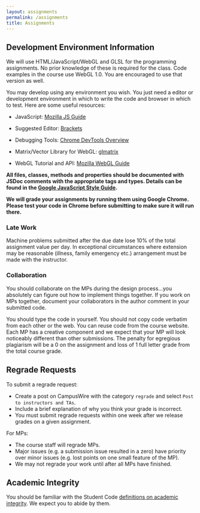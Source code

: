 ```yaml
---
layout: assignments
permalink: /assignments
title: Assignments
---
```


## Development Environment Information ##

We will use HTML/JavaScript/WebGL and GLSL for the programming assignments. No prior knowledge of these is required for the class.
Code examples in the course use WebGL 1.0. You are encouraged to use that version as well.

You may develop using any environment you wish. You just need a editor or development environment in which to write the code and browser in which to test. Here are some useful resources:

+ JavaScript: [Mozilla JS Guide](https://developer.mozilla.org/en-US/docs/Web/JavaScript)
 
+ Suggested Editor: [Brackets](http://brackets.io/)
 
+ Debugging Tools: [Chrome DevTools Overview](https://developers.google.com/web/tools/chrome-devtools/)
 
+ Matrix/Vector Library for WebGL: [glmatrix](http://glmatrix.net/)
 
+ WebGL Tutorial and API: [Mozilla WebGL Guide](https://developer.mozilla.org/en-US/docs/Web/API/WebGL_API)

**All files, classes, methods and properties should be documented with JSDoc comments with the appropriate tags and types.
Details can be found in the [Google JavaScript Style Guide](https://google.github.io/styleguide/jsguide.html#jsdoc).**

**We will grade your assignments by running them using Google Chrome. Please test your code in Chrome before submitting to make sure it will run there.**

### Late Work ###
Machine problems submitted after the due date lose 10% of the total assignment value per day. In exceptional circumstances where extension may be reasonable (illness, family emergency etc.) arrangement must be made with the instructor.

### Collaboration ###
You should collaborate on the MPs during the design process...you absolutely can figure out how to implement things together. If you work on MPs together, document your collaborators in the author comment in your submitted code.

You should type the code in yourself. You should not copy code verbatim from each other or the web. You can reuse code from the course website. Each MP has a creative component and we expect that your MP will look noticeably different than other submissions. The penalty for egregious plagiarism will be a 0 on the assignment and loss of 1 full letter grade from the total course grade. 

## Regrade Requests ##
To submit a regrade request:

- Create a post on CampusWire with the category `regrade` and select `Post to instructors and TAs`.
- Include a brief explanation of why you think your grade is incorrect.
- You must submit regrade requests within one week after we release grades on a given assignment.

For MPs:

- The course staff will regrade MPs.
- Major issues (e.g. a submission issue resulted in a zero) have priority over minor issues (e.g. lost points on one small feature of the MP).
- We may not regrade your work until after all MPs have finished.

## Academic Integrity ##
You should be familiar with the Student Code [definitions on academic integrity](http://studentcode.illinois.edu/article1_part4_1-401.html). We expect you to abide by them.
